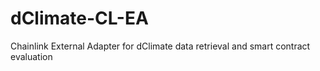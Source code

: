 # dClimate-CL-EA
Chainlink External Adapter for dClimate data retrieval and smart contract evaluation
